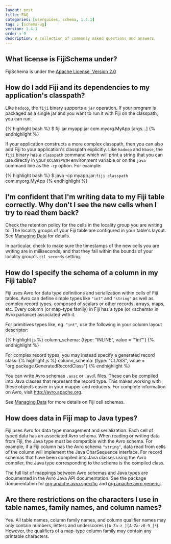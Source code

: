```yaml
---
layout: post
title: FAQ
categories: [userguides, schema, 1.4.1]
tags : [schema-ug]
version: 1.4.1
order : 9
description: A collection of commonly asked questions and answers.
---
```


## What license is FijiSchema under?

FijiSchema is under the <a href="http://www.apache.org/licenses/LICENSE-2.0.html"> Apache License, Version 2.0</a>

## How do I add Fiji and its dependencies to my application's classpath?

Like `hadoop`, the `fiji` binary supports a `jar` operation. If your program is
packaged as a single jar and you want to run it with Fiji on the classpath, you
can run:

{% highlight bash %}
$ fiji jar myapp.jar com.myorg.MyApp [args...]
{% endhighlight %}

If your application constructs a more complex classpath, then you can also add
Fiji to your application's classpath explicitly.  Like `hadoop` and `hbase`, the
`fiji` binary has a `classpath` command which will print a string that you can
use directly in your `$CLASSPATH` environment variable or on the `java` command
line as the `-cp` option.  For example:

{% highlight bash %}
$ java -cp myapp.jar:`fiji classpath` com.myorg.MyApp
{% endhighlight %}

## I'm confident that I'm writing data to my Fiji table correctly. Why don't I see the new cells when I try to read them back?

Check the retention policy for the cells in the locality group you are writing
to. The locality groups of your Fiji table are configured in your table's layout.
See [Managing Data]({{site.userguide_schema_1_4_1}}/managing-data#layouts) for details.

In particular, check to make sure the timestamps of the new cells you are
writing are in milliseconds, and that they fall within the bounds of your
locality group's `ttl_seconds` setting.

## How do I specify the schema of a column in my Fiji table?

Fiji uses Avro for data type definitions and serialization within cells of Fiji
tables.  Avro can define simple types like `"int"` and `"string"` as well as
complex record types, composed of scalars or other records, arrays, maps, etc.
Every column (or map-type family) in Fiji has a type (or «schema» in Avro
parlance) associated with it.

For primitives types like, eg. `"int"`, use the following in your column layout
descriptor:

{% highlight js %}
column_schema: {type: "INLINE", value = '"int"'}
{% endhighlight %}

For complex record types, you may instead specify a generated record class:
{% highlight js %}
column_schema: {type: "CLASS", value = "org.package.GeneratedRecordClass"}
{% endhighlight %}

You can write Avro schemas `.avsc` or `.avdl` files. These can be compiled into
Java classes that represent the record type.  This makes working with these
objects easier in your mapper and reducers.  For complete information on Avro,
visit <a href="http://avro.apache.org">http://avro.apache.org</a>.

See [Managing Data]({{site.userguide_schema_1_4_1}}/managing-data#layouts) for more
details on Fiji cell schemas.

## How does data in Fiji map to Java types?

Fiji uses Avro for data type management and serialization.  Each cell of typed
data has an associated Avro schema.  When reading or writing data from Fiji, the
Java type must be compatible with the Avro schema.  For example, if a Fiji
column has the Avro schema `"string"`, data read from cells of the column will
implement the Java <span class="classname">CharSequence</span> interface.  For
record schemas that have been compiled into Java classes using the Avro
compiler, the Java type corresponding to the schema is the compiled class.

The full list of mappings between Avro schemas and Java types are documented in
the Avro Java API documentation.  See the package documentation for
<a href="http://avro.apache.org/docs/current/api/java/org/apache/avro/specific/package-summary.html#package_description">org.apache.avro.specific</a>
and
<a href="http://avro.apache.org/docs/current/api/java/org/apache/avro/generic/package-summary.html#package_description">org.apache.avro.generic</a>.

## Are there restrictions on the characters I use in table names, family names, and column names?

Yes.  All table names, column family names, and column qualifier
names may only contain numbers, letters and underscores
(`[A-Za-z_][A-Za-z0-9_]*`).  However, the qualifiers of a map-type column family
may contain any printable characters.
